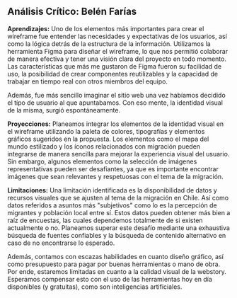 ## **Análisis Crítico: Belén Farías**

**Aprendizajes:**
Uno de los elementos más importantes para crear el wireframe fue entender las necesidades y expectativas de los usuarios, así como la lógica detrás de la estructura de la información. Utilizamos la herramienta Figma para diseñar el wireframe, lo que nos permitió colaborar de manera efectiva y tener una visión clara del proyecto en todo momento. Las características que más me gustaron de Figma fueron su facilidad de uso, la posibilidad de crear componentes reutilizables y la capacidad de trabajar en tiempo real con otros miembros del equipo.

Además, fue más sencillo imaginar el sitio web una vez habíamos decidido el típo de usuario al que apuntabamos. Con eso mente, la identidad visual de la misma, surgió espontáneamente. 

**Proyecciones:**
Planeamos integrar los elementos de la identidad visual en el wireframe utilizando la paleta de colores, tipografías y elementos gráficos sugeridos en la propuesta. Los elementos como el mapa del mundo estilizado y los íconos relacionados con migración pueden integrarse de manera sencilla para mejorar la experiencia visual del usuario. Sin embargo, algunos elementos como la selección de imágenes representativas pueden ser desafiantes, ya que es importante encontrar imágenes que sean relevantes y respetuosas con el tema de la migración.

**Limitaciones:**
Una limitación identificada es la disponibilidad de datos y recursos visuales que se ajusten al tema de la migración en Chile. Así como datos referidos a asuntos más "subjetivos" como lo es la percepción de migrantes y población local entre sí. Estos datos pueden obtener más bien a raíz de encuestas, las cuales dependemos totalmente de si existen actualmente o no. Planeamos superar este desafío mediante una exhaustiva búsqueda de fuentes confiables y la búsqueda de contenido alternativo en caso de no encontrarse lo esperado. 

Además, contamos con escazas habilidades en cuanto diseño gráfico, así como presupuesto para pagar por buenas herramientas o mano de obra. Por ende, estaremos limitadas en cuanto a la calidad visual de la webstory. Esperamos compensar esto con el uso de las herramientas hoy en día disponibles (y gratuitas), como son inteligencias artificiales. 
